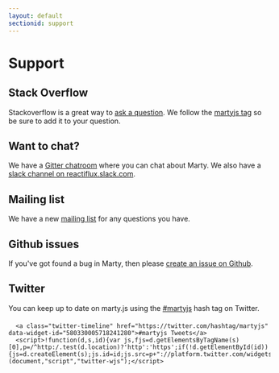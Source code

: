 ```yaml
---
layout: default
sectionid: support
---
```


<div class="container bs-docs-container">
  <h1>Support</h1>

  <h2 id="stack-overflow">Stack Overflow</h2>

  Stackoverflow is a great way to <a href="http://stackoverflow.com/questions/ask?tags=martyjs">ask a question</a>. We follow the <a href="http://stackoverflow.com/search?q=martyjs">martyjs tag</a> so be sure to add it to your question.

  <h2 id="chat">Want to chat?</h2>
  We have a <a href="https://gitter.im/martyjs/marty">Gitter chatroom</a> where you can chat about Marty. We also have a <a href="https://reactiflux.slack.com/messages/marty/">slack channel on reactiflux.slack.com</a>.


  <h2 id="mailing-list">Mailing list</h2>
  We have a new <a href="https://groups.google.com/forum/#!forum/martyjs">mailing list</a> for any questions you have.

  <h2 id="issues">Github issues</h2>

  If you've got found a bug in Marty, then please <a href="https://github.com/martyjs/marty/issues">create an issue on Github</a>.

  <h2 id="twitter">Twitter</h2>

  You can keep up to date on marty.js using the <a href="https://twitter.com/search?q=%23martyjs">#martyjs</a> hash tag on Twitter.

  <div style="width: 520px; margin: 0 auto; margin-top: 20px;">

      <a class="twitter-timeline" href="https://twitter.com/hashtag/martyjs" data-widget-id="580330005718241280">#martyjs Tweets</a>
      <script>!function(d,s,id){var js,fjs=d.getElementsByTagName(s)[0],p=/^http:/.test(d.location)?'http':'https';if(!d.getElementById(id)){js=d.createElement(s);js.id=id;js.src=p+"://platform.twitter.com/widgets.js";fjs.parentNode.insertBefore(js,fjs);}}(document,"script","twitter-wjs");</script>

  </div>
</div>
